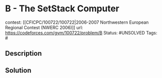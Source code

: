 # B - The SetStack Computer

contest: [[CFICPC/100722/100722|2006-2007 Northwestern European Regional Contest (NWERC 2006)]]
url: https://codeforces.com/gym/100722/problem/B
Status: #UNSOLVED
Tags: #

## Description

## Solution

